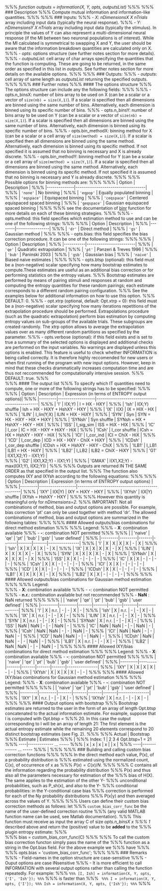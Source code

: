 %%% *function outputs = information(X, Y, opts, outputsList)*
%%%
%%% ### Description
%%% Compute mutual information and information-like quantities.
%%%
%%% ### Inputs:
%%% - *X*: *nDimensionsX X nTrials* array including input data (typically the neural response).
%%% - *Y*: *nDimensionsY X nTrials* array including input data (typically the stimulus). In principle the values of Y can also represent a multi-dimensional neural response (if the MI between two neuronal populations is of interest). While the MI calculated is symmetrical to swapping X and Y, the user should be aware that the information breakdown quantities are calculated only on X. 
%%% - *opts*: options structure (see further notes section for more details).
%%% - *outputsList*: cell array of char arrays specifying the quantities that the function is computing. These are going to be returned, in the same order as specified in this list in *outputs*. See further notes section for more details on the available options.
%%%
%%% ### Outputs:
%%% - *outputs*: cell array of same length as *outputsList* returning the specified outputs.
%%%
%%% ### Further notes
%%% #### The options structure
%%% The options structure can include any the following fields:
%%%
%%% - opts.n_binsX: number of bins array to be used on X (can be a scalar or a vector of `size(nb) = size(X,1)`). If a scalar is specified then all dimensions are binned using the same number of bins. Alternatively, each dimension is binned using its specific number of bins. 
%%% - opts.n_binsY: number of bins array to be used on Y (can be a scalar or a vector of `size(nb) = size(X,1)`). If a scalar is specified then all dimensions are binned using the same number of bins. Alternatively, each dimension is binned using its specific number of bins. 
%%% - opts.bin_methodX: binning method for X (can be a scalar or a cell array of `size(method) = size(X,1)`). If a scalar is specified then all dimensions are binned using the same method. Alternatively, each dimension is binned using its specific method. If not specified it is assumed that no binning is necessary and X is already discrete.
%%% - opts.bin_methodY: binning method for Y (can be a scalar or a cell array of `size(method) = size(Y,1)`). If a scalar is specified then all dimensions are binned using the same method. Alternatively, each dimension is binned using its specific method. If not specified it is assumed that no binning is necessary and Y is already discrete.
%%%
%%% Possible options for binning methods are:
%%%
%%% | Option       | Description                        |
%%% |--------------|------------------------------------|
%%% | `'none'`     | No binning                         |
%%% | `'eqpop'`    | Equally populated binning          |
%%% | `'eqspace'`  | Equispaced binning                 |
%%% | `'ceqspace'` | Centered equispaced spaced binning |
%%% | `'geqspace'` | Gaussian equispaced spaced binning |
%%%
%%% see the documentation of [binr](tools/Binning/binr) function for more details on each of these binning strategies.
%%%
%%% - opts.method: this field specifies which estimation method to use and can be one of the following strings:
%%%
%%% | Option | Description     |
%%% |--------|-----------------|
%%% | `'dr'` | Direct method   |
%%% | `'gs'` | Gaussian method |
%%%
%%% - opts.bias: this field specifies the bias correction procedure. It can be one of the following strings:
%%%
%%% | Option    | Description             |
%%% |-----------|-------------------------|
%%% | `'qe'`    | Quadratic extrapolation |
%%% | `'pt'`    | Panzeri & Treves 1996   |
%%% | `'bub'`   | Paninski 2003           |
%%% | `'gsb'`   | Gaussian bias           |
%%% | `'naive'` | Biased naive estimates  |
%%%
%%% - opts.btsp (optional): this field must be a (non-negative) scalar specifying how many bootstrap estimates to compute.These estimates are useful as an additional bias correction or for performing statistics on the entropy values.
%%%       Bootstrap estimates are performed by means of pairing stimuli and responses at random and computing the entropy quantities for these random pairings; each estimate corresponds to a different random pairing configuration.
%%%       See the examples below for additional information on how to use this option.
%%%       DEFAULT: 0.
%%% - opt.xtrp (optional, default: Opt.xtrp = 0): this field must be a (non-negative) scalar specifying how many  iterations repetitions of the extrapolation procedure should be performed. Extrapolations procedure (such as the quadratic extrapolation) perform bias estimation by computing entropy values on sub-groups of the available trials. These subgroups are created randomly. The xtrp option allows to average the extrapolation values over as many different random partitions as specified by the parameter.
%%% - opts.verbose (optional): if this field exists and is set to true a summary of the selected options is displayed and additional checks are performed on the input variables. No warnings are displayed unless this options is enabled. This feature is useful to check whether INFORMATION is being called correctly. It is therefore highly reccomended for new users or when first running of the program with new input options. However, keep in mind that these checks drammatically increases computation time and are thus not reccommended for computationally intensive session.
%%%       DEFAULT: true.
%%%   
%%% #### The output list
%%% To specify which IT quantities need to compute, one or more of the following strings has to be specified:
%%%
%%% | Option  | Description       | Expression (in terms of ENTROPY output options)|
%%% |---------|-------------------|------------------------------------------------|
%%% | 'I'     | I(X;Y)            | I     = HX - HXY                               |
%%% | 'Ish'   | I(X;Y) shuffle    | Ish   = HX - HiXY + HshXY - HXY                |
%%% | 'IX'    | I(X)              | IX    = HlX - HX                               |
%%% | 'ILIN'  | I_lin(Y;X)        | ILIN  = HlX - HiXY                             |
%%% | 'SYN'   | Syn               | SYN   = HX - HXY - HlX + HiXY                  |
%%% | 'SYNsh' | Syn shuffle       | SYNsh = HX + HshXY - HXY - HlX                 |
%%% | 'ISS'   | I_sig_sim         | ISS   = HiX - HlX                              |
%%% | 'IC'    | I_cor             | IC    = HX - HXY + HiXY - HiX                  |
%%% | 'ICsh'  | I_cor shuffle     | ICsh  = HX + HshXY - HXY - HiX                 |
%%% | 'ICI'   | I_cor_ind         | ICI   = ChiX - HiX                             |
%%% | 'ICD'   | I_cor_dep         | ICD   = HX - HXY - ChiX + HiXY                 |
%%% | 'ICDsh' | I_cor_dep shuffle | ICDsh = HX + HshXY - HXY - ChiX                |
%%% | 'ILB1'  | I_LB1             | ILB1  = HX - HiXY                              |
%%% | 'ILB2'  | I_LB2             | ILB2  = ChiX - HiXY                            |
%%% | 'G1'    | I(X1,X2;Y) - I(X1;Y)                                               |      
%%% | 'G2'    | I(X1,X2;Y) - I(X1;Y)                                               |
%%% | 'GMAX'  | I(X1,X2;Y) - max(I(X1;Y), I(X2;Y))                                 |
%%%
%%%  Outputs are returned IN THE SAME ORDER as that specified in the output list.
%%%  The function also computes IXY and IXYsh according to the following equations:
%%%
%%% | Option  | Description       | Expression (in terms of ENTROPY output options) |
%%% |---------|-------------------|-------------------------------------------------|
%%% | 'IXY'   | I(X|Y)            | IXY   = HiXY - HXY                              |
%%% | 'IXYsh' | I(X|Y) shuffle    | IXYsh = HshXY - HXY                             |
%%%
%%% However this quantity is meaningful only for *nDimensions=2*. 
%%% IMPORTANT: Not all combinations of method, bias and output options are possible. For example, bias correction 'pt' can only be used together  with method 'dr'. The allowed combinations of method, bias and output options are summarized in the following tables:
%%%
%%% #### Allowed outputs/bias combinations for direct method estimation
%%%
%%% Legend:
%%% - **X**: combination available
%%% - **-**: combination NOT permitted
%%%
%%% |         | 'naive' | 'qe'  | 'pt'  | 'bub' | 'gsb' | 'user defined' |
%%% |---------|---------|-------|-------|-------|-------|----------------|
%%% | 'I'     |    X    |   X   |   X   |   X   |   -   |       X        |
%%% | 'Ish'   |    X    |   X   |   X   |   X   |   -   |       X        |
%%% | 'IX'    |    X    |   X   |   X   |   X   |   -   |       X        |
%%% | 'ILIN'  |    X    |   X   |   X   |   X   |   -   |       X        |
%%% | 'SYN'   |    X    |   X   |   X   |   X   |   -   |       X        |
%%% | 'SYNsh' |    X    |   X   |   X   |   X   |   -   |       X        |
%%% | 'ISS'   |    X    |   X   |   -   |   -   |   -   |       -        |
%%% | 'IC'    |    X    |   X   |   -   |   -   |   -   |       -        |
%%% | 'ICsh'  |    X    |   X   |   -   |   -   |   -   |       -        |
%%% | 'ICI'   |    X    |   X   |   -   |   -   |   -   |       -        |
%%% | 'ICD'   |    X    |   X   |   -   |   -   |   -   |       -        |
%%% | 'ICDsh' |    X    |   X   |   -   |   -   |   -   |       -        |
%%% | 'ILB1'  |    X    |   X   |   X   |   X   |   -   |       X        |
%%% | 'ILB2'  |    X    |   X   |   -   |   -   |   -   |       -        |
%%%
%%% #### Allowed outputs/bias combinations for Gaussian method estimation
%%% 
%%% Legend:  
%%% - **X**: combination available
%%% - **-**: combination NOT permitted
%%% - **n.r.**: combination available but not recommended
%%% - **NaN** : NaN returned
%%%
%%% |         | 'naive' | 'qe'  | 'pt'  | 'bub' | 'gsb' | 'user defined' |
%%% |---------|---------|-------|-------|-------|-------|----------------|
%%% | 'I'     |    X    |  n.r. |   -   |   -   |   X   |       -        |
%%% | 'Ish'   |    X    |  n.r. |   -   |   -   |   X   |       -        |
%%% | 'IX'    |    X    |  n.r. |   -   |   -   |   X   |       -        |
%%% | 'ILIN'  |    X    |  n.r. |   -   |   -   |   X   |       -        |
%%% | 'SYN'   |    X    |  n.r. |   -   |   -   |   X   |       -        |
%%% | 'SYNsh' |    X    |  n.r. |   -   |   -   |   X   |       -        |
%%% | 'ISS'   |   NaN   |  NaN  |   -   |   -   |  NaN  |       -        |
%%% | 'IC'    |   NaN   |  NaN  |   -   |   -   |  NaN  |       -        |
%%% | 'ICsh'  |   NaN   |  NaN  |   -   |   -   |  NaN  |       -        |
%%% | 'ICI'   |   NaN   |  NaN  |   -   |   -   |  NaN  |       -        |
%%% | 'ICD'   |   NaN   |  NaN  |   -   |   -   |  NaN  |       -        |
%%% | 'ICDsh' |   NaN   |  NaN  |   -   |   -   |  NaN  |       -        |
%%% | 'ILB1'  |    X    |  n.r. |   -   |   -   |   X   |       -        |
%%% | 'ILB2'  |   NaN   |  NaN  |   -   |   -   |  NaN  |       -        |
%%%
%%% #### Allowed IXY/bias combinations for direct method estimation
%%%
%%% Legend:
%%% - **X**: combination available
%%% - **-**: combination NOT permitted
%%%
%%% |         | 'naive' | 'qe'  | 'pt'  | 'bub' | 'gsb' | 'user defined' |
%%% |---------|---------|-------|-------|-------|-------|----------------|
%%% | 'IXY'   |    X    |   X   |   X   |   X   |   -   |       -        |
%%% | 'IXYsh' |    X    |   X   |   X   |   X   |   -   |       -        |
%%%
%%% #### Allowed IXY/bias combinations for Gaussian method estimation
%%%
%%% Legend:
%%% - **X**: combination available
%%% - **-**: combination NOT permitted
%%%
%%% |         | 'naive' | 'qe'  | 'pt'  | 'bub' | 'gsb' | 'user defined' |
%%% |---------|---------|-------|-------|-------|-------|----------------|
%%% | 'IXY'   |    X    |  n.r. |   -   |   -   |   X   |       -        |
%%% | 'IXYsh' |    X    |  n.r. |   -   |   -   |   X   |       -        |
%%%
%%% #### Output options with bootstrap
%%% Bootstrap estimates are returned to the user in the form of an array of length Opt.btsp concatenated to the actual information estimate. For example, suppose that I is computed with Opt.btsp =
%%% 20. In this case the output corresponding to I will be an array of length 21: The first element is the actual entropy estimate while the remaining 20 elements correspond to 20 distinct bootstrap estimates (see Fig. 2).
%%%
%%%          Actual | Bootstrap
%%%        Estimate | Estimates
%%%                 |
%%%     Index:    1 | 2   3   4      Opt.btsp+1 = 21
%%%             ----|------------- ... -----
%%%             | x | x | x | x |      | x |
%%%             ----|------------- ... -----
%%%                 |
%%%
%%% ### Building and calling custom bias correction functions
%%%
%%% In the direct method each value, P(x), of a probability distribution is
%%% estimated using the normalized count, C(x), of occurrence of x as 
%%% $P(x) = C(x)/N$.
%%%
%%% C contains all the information regarding the probability distribution
%%% P(x) and thus also all the parameters necessary for estimation of the
%%% bias of H(X). The same applies to the estimation of the other Y-
%%% unconditional probabilities, such as P_sh(x), and also to the Y-
%%% conditional probabilities: in the Y-conditional case bias
%%% correction is performed for each of the Ny probability distributions
%%% P(x|y) and then averaged across the values of Y.
%%%
%%% Users can define their custom bias correction methods as follows: let
%%% `custom_bias_corr_func` be the name of the user-defined correction routine
%%% (any valid MATLAB function name can be used, see Matlab documentation).
%%% This function must receive as input the array C of size *opts.n_binsX x
%%% 1* described above and return the (positive) value to be **added** to the
%%% plugin entropy estimate:
%%%       
%%%         bias = custom_bias_corr_func(C)
%%%
%%% To call the custom bias correction functon simply pass the name of the
%%% function as a string in the Opt.bias field. For the above example we
%%% have
%%%       
%%%       opts.bias = 'custom_bias_corr_func';
%%%
%%% ### Remarks
%%% - Field-names in the option structure are case-sensitive
%%% - Ouput options are case INsensitive
%%% - It is more efficient to call INFORMATION with several output options rather than calling the function repeatedly. For example:
%%% ```
%%% [I, Ish] = information(X, Y, opts, {'I', 'Ish'});
%%% ```
%%% is faster than
%%% ```
%%% I = information(X, Y, opts, {'I'});
%%% Ish = information(X, Y, opts, {'Ish'});
%%%```
%%%
